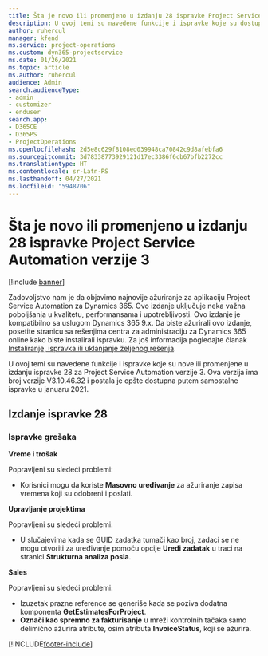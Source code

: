 ```yaml
---
title: Šta je novo ili promenjeno u izdanju 28 ispravke Project Service Automation verzije 3
description: U ovoj temi su navedene funkcije i ispravke koje su dostupne u izdanju ispravke 28 za Project Service Automation verzije 3.
author: ruhercul
manager: kfend
ms.service: project-operations
ms.custom: dyn365-projectservice
ms.date: 01/26/2021
ms.topic: article
ms.author: ruhercul
audience: Admin
search.audienceType:
- admin
- customizer
- enduser
search.app:
- D365CE
- D365PS
- ProjectOperations
ms.openlocfilehash: 2d5e8c629f8108ed039948ca70842c9d8afebfa6
ms.sourcegitcommit: 3d78338773929121d17ec3386f6cb67bfb2272cc
ms.translationtype: HT
ms.contentlocale: sr-Latn-RS
ms.lasthandoff: 04/27/2021
ms.locfileid: "5948706"
---
```

# <a name="whats-new-or-changed-in-project-service-automation-update-release-28-v3"></a>Šta je novo ili promenjeno u izdanju 28 ispravke Project Service Automation verzije 3

[!include [banner](../includes/psa-now-project-operations.md)]

Zadovoljstvo nam je da objavimo najnovije ažuriranje za aplikaciju Project Service Automation za Dynamics 365. Ovo izdanje uključuje neka važna poboljšanja u kvalitetu, performansama i upotrebljivosti. Ovo izdanje je kompatibilno sa uslugom Dynamics 365 9.x. Da biste ažurirali ovo izdanje, posetite stranicu sa rešenjima centra za administraciju za Dynamics 365 online kako biste instalirali ispravku. Za još informacija pogledajte članak [Instaliranje, ispravka ili uklanjanje željenog rešenja](/power-platform/admin/install-remove-preferred-solution).

U ovoj temi su navedene funkcije i ispravke koje su nove ili promenjene u izdanju ispravke 28 za Project Service Automation verzije 3. Ova verzija ima broj verzije V3.10.46.32 i postala je opšte dostupna putem samostalne ispravke u januaru 2021.

## <a name="update-release-28"></a>Izdanje ispravke 28

### <a name="bug-fixes"></a>Ispravke grešaka

**Vreme i trošak**

Popravljeni su sledeći problemi:

- Korisnici mogu da koriste **Masovno uređivanje** za ažuriranje zapisa vremena koji su odobreni i poslati.

**Upravljanje projektima**

Popravljeni su sledeći problemi:

- U slučajevima kada se GUID zadatka tumači kao broj, zadaci se ne mogu otvoriti za uređivanje pomoću opcije **Uredi zadatak** u traci na stranici **Strukturna analiza posla**.

**Sales**

Popravljeni su sledeći problemi:

- Izuzetak prazne reference se generiše kada se poziva dodatna komponenta **GetEstimatesForProject**.
- **Označi kao spremno za fakturisanje** u mreži kontrolnih tačaka samo delimično ažurira atribute, osim atributa **InvoiceStatus**, koji se ažurira.



[!INCLUDE[footer-include](../includes/footer-banner.md)]